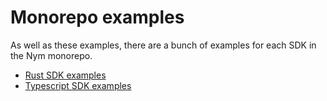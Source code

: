 # Monorepo examples
As well as these examples, there are a bunch of examples for each SDK in the Nym monorepo. 

- [Rust SDK examples](https://github.com/nymtech/nym/tree/develop/sdk/rust/nym-sdk/examples)
- [Typescript SDK examples](https://github.com/nymtech/nym/tree/develop/sdk/typescript/examples)